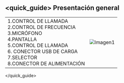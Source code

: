 ## <quick_guide> Presentación general
| | |
|:-------|:-------|
|1.CONTROL DE LLAMADA <br> 2.CONTROL DE FRECUENCIA <br>  3.MICRÓFONO <br> 4.PANTALLA <br> 5.CONTROL DE LLAMADA <br> 6. CONECTOR USB DE CARGA <br> 7.SELECTOR <br> 8.CONECTOR DE ALIMENTACIÓN <br>|![Imagen1](http://static.energysistem.com/images/manuals/42448/55154650cb18f.jpg)|
</quick_guide>
